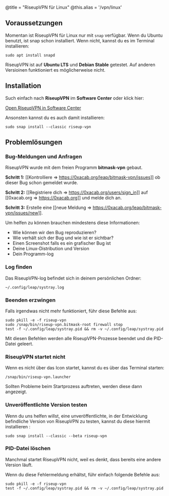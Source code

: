 @title = "RiseupVPN für Linux"
@this.alias = '/vpn/linux'

## Voraussetzungen

Momentan ist RiseupVPN für Linux nur mit `snap` verfügbar. Wenn du Ubuntu benutzt, ist snap schon installiert. Wenn nicht, kannst du es im Terminal installieren:

```
sudo apt install snapd
```

RiseupVPN ist auf **Ubuntu LTS** und **Debian Stable** getestet. Auf anderen Versioinen funktioniert es möglicherweise nicht.

## Installation

Such einfach nach **RiseupVPN** im **Software Center** oder klick hier:

<a class="btn btn-default btn-lg" href="snap://riseup-vpn">
  <i class="fa fa-reply-all"></i>
  Open RiseupVPN in Software Center
</a>

Ansonsten kannst du es auch damit installieren:

```
sudo snap install --classic riseup-vpn
```

## Problemlösungen

### Bug-Meldungen und Anfragen

RiseupVPN wurde mit dem freien Programm <b>bitmask-vpn</b> gebaut.

**Schritt 1:** [[Kontrolliere => https://0xacab.org/leap/bitmask-vpn/issues]] ob dieser Bug schon gemeldet wurde.

**Schritt 2:** [[Registriere dich => https://0xacab.org/users/sign_in]] auf [[0xacab.org => https://0xacab.org]] und melde dich an.

**Schritt 3:** Erstelle eine [[neue Meldung => https://0xacab.org/leap/bitmask-vpn/issues/new]].

Um helfen zu können brauchen mindestens diese Informationen:

* Wie können wir den Bug reproduzieren?
* Wie verhält sich der Bug und wie ist er sichtbar?
* Einen Screenshot falls es ein grafischer Bug ist
* Deine Linux-Distribution und Version
* Dein Programm-log

### Log finden

Das RiseupVPN-log befindet sich in deinem persönlichen Ordner:

```
~/.config/leap/systray.log
```

### Beenden erzwingen

Falls irgendwas nicht mehr funktioniert, führ diese Befehle aus:

```
sudo pkill -e -f riseup-vpn
sudo /snap/bin/riseup-vpn.bitmask-root firewall stop
test -f ~/.config/leap/systray.pid && rm -v ~/.config/leap/systray.pid
```

Mit diesen Befehlen werden alle RiseupVPN-Prozesse beendet und die PID-Datei geleert.

### RiseupVPN startet nicht

Wenn es nicht über das Icon startet, kannst du es über das Terminal starten:

```
/snap/bin/riseup-vpn.launcher
```

Sollten Probleme beim Startprozess auftreten, werden diese dann angezeigt.

### Unveröffentlichte Version testen

Wenn du uns helfen willst, eine unveröffentlichte, in der Entwicklung befindliche Version von RiseupVPN zu testen, kannst du diese hiermit installieren :

```
sudo snap install --classic --beta riseup-vpn
```

### PID-Datei löschen

Manchmal startet RiseupVPN nicht, weil es denkt, dass bereits eine andere Version läuft.

Wenn du diese Fehlermeldung erhältst, führ einfach folgende Befehle aus:

```
sudo pkill -e -f riseup-vpn
test -f ~/.config/leap/systray.pid && rm -v ~/.config/leap/systray.pid
```
